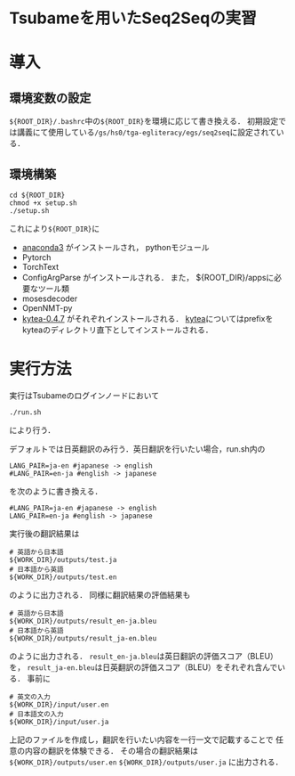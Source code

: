 # Tsubameを用いたSeq2Seqの実習

# 導入

## 環境変数の設定
`${ROOT_DIR}/.bashrc`中の`${ROOT_DIR}`を環境に応じて書き換える．
初期設定では講義にて使用している`/gs/hs0/tga-egliteracy/egs/seq2seq`に設定されている．

## 環境構築
```
cd ${ROOT_DIR}
chmod +x setup.sh
./setup.sh
```
これにより`${ROOT_DIR}`に
- [anaconda3](https://www.anaconda.com/distribution/)
がインストールされ，
pythonモジュール
- Pytorch
- TorchText
- ConfigArgParse
がインストールされる．
また，
${ROOT_DIR}/appsに必要なツール類
- mosesdecoder
- OpenNMT-py
- [kytea-0.4.7](http://www.phontron.com/kytea/download/kytea-0.4.7.tar.gz)
がそれぞれインストールされる．
[kytea](http://www.phontron.com/kytea/download/kytea-0.4.7.tar.gz)についてはprefixをkyteaのディレクトリ直下としてインストールされる．

# 実行方法

実行はTsubameのログインノードにおいて
```
./run.sh
```
により行う．

デフォルトでは日英翻訳のみ行う．英日翻訳を行いたい場合，run.sh内の
```
LANG_PAIR=ja-en #japanese -> english
#LANG_PAIR=en-ja #english -> japanese
```
を次のように書き換える．
```
#LANG_PAIR=ja-en #japanese -> english
LANG_PAIR=en-ja #english -> japanese
```


実行後の翻訳結果は
```
# 英語から日本語
${WORK_DIR}/outputs/test.ja
# 日本語から英語
${WORK_DIR}/outputs/test.en
```
のように出力される．
同様に翻訳結果の評価結果も
```
# 英語から日本語
${WORK_DIR}/outputs/result_en-ja.bleu
# 日本語から英語
${WORK_DIR}/outputs/result_ja-en.bleu
```
のように出力される．
`result_en-ja.bleu`は英日翻訳の評価スコア（BLEU）を，
`result_ja-en.bleu`は日英翻訳の評価スコア（BLEU）をそれぞれ含んでいる．
事前に
```
# 英文の入力
${WORK_DIR}/input/user.en
# 日本語文の入力
${WORK_DIR}/input/user.ja
```
上記のファイルを作成し，翻訳を行いたい内容を一行一文で記載することで
任意の内容の翻訳を体験できる．
その場合の翻訳結果は
`${WORK_DIR}/outputs/user.en`
`${WORK_DIR}/outputs/user.ja`
に出力される．
